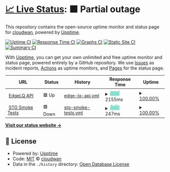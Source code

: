 # [📈 Live Status](https://status.edgelq.com): <!--live status--> **🟧 Partial outage**

This repository contains the open-source uptime monitor and status page for [cloudwan](https://status.edgelq.com), powered by [Upptime](https://github.com/upptime/upptime).

[![Uptime CI](https://github.com/cloudwan/edgelq-statuspage/workflows/Uptime%20CI/badge.svg)](https://github.com/cloudwan/edgelq-statuspage/actions?query=workflow%3A%22Uptime+CI%22)
[![Response Time CI](https://github.com/cloudwan/edgelq-statuspage/workflows/Response%20Time%20CI/badge.svg)](https://github.com/cloudwan/edgelq-statuspage/actions?query=workflow%3A%22Response+Time+CI%22)
[![Graphs CI](https://github.com/cloudwan/edgelq-statuspage/workflows/Graphs%20CI/badge.svg)](https://github.com/cloudwan/edgelq-statuspage/actions?query=workflow%3A%22Graphs+CI%22)
[![Static Site CI](https://github.com/cloudwan/edgelq-statuspage/workflows/Static%20Site%20CI/badge.svg)](https://github.com/cloudwan/edgelq-statuspage/actions?query=workflow%3A%22Static+Site+CI%22)
[![Summary CI](https://github.com/cloudwan/edgelq-statuspage/workflows/Summary%20CI/badge.svg)](https://github.com/cloudwan/edgelq-statuspage/actions?query=workflow%3A%22Summary+CI%22)

With [Upptime](https://upptime.js.org), you can get your own unlimited and free uptime monitor and status page, powered entirely by a GitHub repository. We use [Issues](https://github.com/cloudwan/edgelq-statuspage/issues) as incident reports, [Actions](https://github.com/cloudwan/edgelq-statuspage/actions) as uptime monitors, and [Pages](https://status.edgelq.com) for the status page.

<!--start: status pages-->
<!-- This summary is generated by Upptime (https://github.com/upptime/upptime) -->
<!-- Do not edit this manually, your changes will be overwritten -->
<!-- prettier-ignore -->
| URL | Status | History | Response Time | Uptime |
| --- | ------ | ------- | ------------- | ------ |
| <img alt="" src="https://icons.duckduckgo.com/ip3/healthcheck.europe-west3.unagi.dev02.nttclouds.co.ico" height="13"> [EdgeLQ API](http://healthcheck.europe-west3.unagi.dev02.nttclouds.co/edgelq_api_healthcheck) | 🟩 Up | [edge-lq-api.yml](https://github.com/cloudwan/edgelq-statuspage/commits/HEAD/history/edge-lq-api.yml) | <details><summary><img alt="Response time graph" src="./graphs/edge-lq-api/response-time-week.png" height="20"> 2155ms</summary><br><a href="https://status.edgelq.com/history/edge-lq-api"><img alt="Response time 2165" src="https://img.shields.io/endpoint?url=https%3A%2F%2Fraw.githubusercontent.com%2Fcloudwan%2Fedgelq-statuspage%2FHEAD%2Fapi%2Fedge-lq-api%2Fresponse-time.json"></a><br><a href="https://status.edgelq.com/history/edge-lq-api"><img alt="24-hour response time 2134" src="https://img.shields.io/endpoint?url=https%3A%2F%2Fraw.githubusercontent.com%2Fcloudwan%2Fedgelq-statuspage%2FHEAD%2Fapi%2Fedge-lq-api%2Fresponse-time-day.json"></a><br><a href="https://status.edgelq.com/history/edge-lq-api"><img alt="7-day response time 2155" src="https://img.shields.io/endpoint?url=https%3A%2F%2Fraw.githubusercontent.com%2Fcloudwan%2Fedgelq-statuspage%2FHEAD%2Fapi%2Fedge-lq-api%2Fresponse-time-week.json"></a><br><a href="https://status.edgelq.com/history/edge-lq-api"><img alt="30-day response time 2165" src="https://img.shields.io/endpoint?url=https%3A%2F%2Fraw.githubusercontent.com%2Fcloudwan%2Fedgelq-statuspage%2FHEAD%2Fapi%2Fedge-lq-api%2Fresponse-time-month.json"></a><br><a href="https://status.edgelq.com/history/edge-lq-api"><img alt="1-year response time 2165" src="https://img.shields.io/endpoint?url=https%3A%2F%2Fraw.githubusercontent.com%2Fcloudwan%2Fedgelq-statuspage%2FHEAD%2Fapi%2Fedge-lq-api%2Fresponse-time-year.json"></a></details> | <details><summary><a href="https://status.edgelq.com/history/edge-lq-api">100.00%</a></summary><a href="https://status.edgelq.com/history/edge-lq-api"><img alt="All-time uptime 100.00%" src="https://img.shields.io/endpoint?url=https%3A%2F%2Fraw.githubusercontent.com%2Fcloudwan%2Fedgelq-statuspage%2FHEAD%2Fapi%2Fedge-lq-api%2Fuptime.json"></a><br><a href="https://status.edgelq.com/history/edge-lq-api"><img alt="24-hour uptime 100.00%" src="https://img.shields.io/endpoint?url=https%3A%2F%2Fraw.githubusercontent.com%2Fcloudwan%2Fedgelq-statuspage%2FHEAD%2Fapi%2Fedge-lq-api%2Fuptime-day.json"></a><br><a href="https://status.edgelq.com/history/edge-lq-api"><img alt="7-day uptime 100.00%" src="https://img.shields.io/endpoint?url=https%3A%2F%2Fraw.githubusercontent.com%2Fcloudwan%2Fedgelq-statuspage%2FHEAD%2Fapi%2Fedge-lq-api%2Fuptime-week.json"></a><br><a href="https://status.edgelq.com/history/edge-lq-api"><img alt="30-day uptime 100.00%" src="https://img.shields.io/endpoint?url=https%3A%2F%2Fraw.githubusercontent.com%2Fcloudwan%2Fedgelq-statuspage%2FHEAD%2Fapi%2Fedge-lq-api%2Fuptime-month.json"></a><br><a href="https://status.edgelq.com/history/edge-lq-api"><img alt="1-year uptime 100.00%" src="https://img.shields.io/endpoint?url=https%3A%2F%2Fraw.githubusercontent.com%2Fcloudwan%2Fedgelq-statuspage%2FHEAD%2Fapi%2Fedge-lq-api%2Fuptime-year.json"></a></details>
| <img alt="" src="https://icons.duckduckgo.com/ip3/api.github.com.ico" height="13"> [STG Smoke Tests](https://api.github.com/repos/cloudwan/qa/actions/workflows/25360914/runs?per_page=1&page=1&status=completed) | 🟥 Down | [stg-smoke-tests.yml](https://github.com/cloudwan/edgelq-statuspage/commits/HEAD/history/stg-smoke-tests.yml) | <details><summary><img alt="Response time graph" src="./graphs/stg-smoke-tests/response-time-week.png" height="20"> 247ms</summary><br><a href="https://status.edgelq.com/history/stg-smoke-tests"><img alt="Response time 258" src="https://img.shields.io/endpoint?url=https%3A%2F%2Fraw.githubusercontent.com%2Fcloudwan%2Fedgelq-statuspage%2FHEAD%2Fapi%2Fstg-smoke-tests%2Fresponse-time.json"></a><br><a href="https://status.edgelq.com/history/stg-smoke-tests"><img alt="24-hour response time 274" src="https://img.shields.io/endpoint?url=https%3A%2F%2Fraw.githubusercontent.com%2Fcloudwan%2Fedgelq-statuspage%2FHEAD%2Fapi%2Fstg-smoke-tests%2Fresponse-time-day.json"></a><br><a href="https://status.edgelq.com/history/stg-smoke-tests"><img alt="7-day response time 247" src="https://img.shields.io/endpoint?url=https%3A%2F%2Fraw.githubusercontent.com%2Fcloudwan%2Fedgelq-statuspage%2FHEAD%2Fapi%2Fstg-smoke-tests%2Fresponse-time-week.json"></a><br><a href="https://status.edgelq.com/history/stg-smoke-tests"><img alt="30-day response time 258" src="https://img.shields.io/endpoint?url=https%3A%2F%2Fraw.githubusercontent.com%2Fcloudwan%2Fedgelq-statuspage%2FHEAD%2Fapi%2Fstg-smoke-tests%2Fresponse-time-month.json"></a><br><a href="https://status.edgelq.com/history/stg-smoke-tests"><img alt="1-year response time 258" src="https://img.shields.io/endpoint?url=https%3A%2F%2Fraw.githubusercontent.com%2Fcloudwan%2Fedgelq-statuspage%2FHEAD%2Fapi%2Fstg-smoke-tests%2Fresponse-time-year.json"></a></details> | <details><summary><a href="https://status.edgelq.com/history/stg-smoke-tests">100.00%</a></summary><a href="https://status.edgelq.com/history/stg-smoke-tests"><img alt="All-time uptime 99.90%" src="https://img.shields.io/endpoint?url=https%3A%2F%2Fraw.githubusercontent.com%2Fcloudwan%2Fedgelq-statuspage%2FHEAD%2Fapi%2Fstg-smoke-tests%2Fuptime.json"></a><br><a href="https://status.edgelq.com/history/stg-smoke-tests"><img alt="24-hour uptime 100.00%" src="https://img.shields.io/endpoint?url=https%3A%2F%2Fraw.githubusercontent.com%2Fcloudwan%2Fedgelq-statuspage%2FHEAD%2Fapi%2Fstg-smoke-tests%2Fuptime-day.json"></a><br><a href="https://status.edgelq.com/history/stg-smoke-tests"><img alt="7-day uptime 100.00%" src="https://img.shields.io/endpoint?url=https%3A%2F%2Fraw.githubusercontent.com%2Fcloudwan%2Fedgelq-statuspage%2FHEAD%2Fapi%2Fstg-smoke-tests%2Fuptime-week.json"></a><br><a href="https://status.edgelq.com/history/stg-smoke-tests"><img alt="30-day uptime 99.90%" src="https://img.shields.io/endpoint?url=https%3A%2F%2Fraw.githubusercontent.com%2Fcloudwan%2Fedgelq-statuspage%2FHEAD%2Fapi%2Fstg-smoke-tests%2Fuptime-month.json"></a><br><a href="https://status.edgelq.com/history/stg-smoke-tests"><img alt="1-year uptime 99.90%" src="https://img.shields.io/endpoint?url=https%3A%2F%2Fraw.githubusercontent.com%2Fcloudwan%2Fedgelq-statuspage%2FHEAD%2Fapi%2Fstg-smoke-tests%2Fuptime-year.json"></a></details>

<!--end: status pages-->

[**Visit our status website →**](https://status.edgelq.com)

## 📄 License

- Powered by: [Upptime](https://github.com/upptime/upptime)
- Code: [MIT](./LICENSE) © [cloudwan](https://status.edgelq.com)
- Data in the `./history` directory: [Open Database License](https://opendatacommons.org/licenses/odbl/1-0/)
